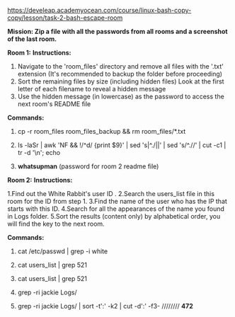 https://develeap.academyocean.com/course/linux-bash-copy-copy/lesson/task-2-bash-escape-room

**Mission: Zip a file with all the passwords from all rooms and a screenshot of the last room.**

**Room 1:**
**Instructions:**
1. Navigate to the 'room_files' directory and remove all files with the '.txt' extension (It's recommended to backup the folder before proceeding)
2. Sort the remaining files by size (including hidden files) Look at the first letter of each filename to reveal a hidden message
3. Use the hidden message (in lowercase) as the password to access the next room's README file

**Commands:**

1) cp -r room_files room_files_backup && rm room_files/*.txt

2) ls -laSr | awk 'NF && !/^d/ {print $9}' | sed 's|^\./||' | sed 's/^\.//' | cut -c1 | tr -d '\n'; echo

3) **whatsupman** (password for room 2 readme file)

   

**Room 2:**
**Instructions:**

1.Find out the White Rabbit's user ID . 
2.Search the users_list file in this room for the ID from step 1.
3.Find the name of the user who has the IP that starts with this ID. 
4.Search for all the appearances of the name you found in Logs folder.
5.Sort the results (content only) by alphabetical order, you will find the key to the next room.

**Commands:**

1) cat /etc/passwd | grep -i white 

2) cat users_list | grep 521

3) cat users_list | grep 521

4) grep -ri jackie Logs/

5) grep -ri jackie Logs/ | sort -t':' -k2 | cut -d':' -f3-        //////// **472**


